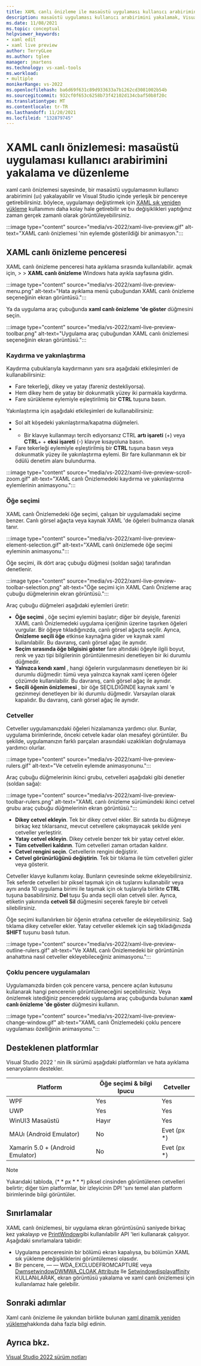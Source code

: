 ```yaml
---
title: XAML canlı önizleme ile masaüstü uygulaması kullanıcı arabirimini yakalama ve düzenleme
description: masaüstü uygulaması kullanıcı arabirimini yakalamak, Visual Studio içinde yinelemeli değişiklikler yapmak ve bu değişiklikleri gerçek zamanlı olarak görüntülemek için xaml dinamik yeniden yükleme ile xaml canlı önizlemesini eşleştirin.
ms.date: 11/08/2021
ms.topic: conceptual
helpviewer_keywords:
- xaml edit
- xaml live preview
author: TerryGLee
ms.author: tglee
manager: jmartens
ms.technology: vs-xaml-tools
ms.workload:
- multiple
monikerRange: vs-2022
ms.openlocfilehash: ba6d69f631c89d933633a7b1262cd3081002b54b
ms.sourcegitcommit: 932cf0f653c6258b73f42102d134cbaf50b8f20c
ms.translationtype: MT
ms.contentlocale: tr-TR
ms.lasthandoff: 11/20/2021
ms.locfileid: "132879745"
---
```

# <a name="xaml-live-preview-capture-and-edit-desktop-app-ui"></a>XAML canlı önizlemesi: masaüstü uygulaması kullanıcı arabirimini yakalama ve düzenleme

xaml canlı önizlemesi sayesinde, bir masaüstü uygulamasının kullanıcı arabirimini (uı) yakalayabilir ve Visual Studio içinde yerleşik bir pencereye getirebilirsiniz. böylece, uygulamayı değiştirmek için [XAML sık yeniden yükleme](xaml-hot-reload.md) kullanımını daha kolay hale getirebilir ve bu değişiklikleri yaptığınız zaman gerçek zamanlı olarak görüntüleyebilirsiniz.

:::image type="content" source="media/vs-2022/xaml-live-preview.gif" alt-text="XAML canlı önizlemesi 'nin eylemde gösterildiği bir animasyon.":::

## <a name="xaml-live-preview-window"></a>XAML canlı önizleme penceresi

XAML canlı önizleme penceresi hata ayıklama sırasında kullanılabilir. açmak için,   >    >  **XAML canlı önizleme** Windows hata ayıkla sayfasına gidin.

:::image type="content" source="media/vs-2022/xaml-live-preview-menu.png" alt-text="Hata ayıklama menü çubuğundan XAML canlı önizleme seçeneğinin ekran görüntüsü.":::

Ya da uygulama araç çubuğunda **xaml canlı önizleme 'de göster** düğmesini seçin.

:::image type="content" source="media/vs-2022/xaml-live-preview-toolbar.png" alt-text="Uygulama araç çubuğundan XAML canlı önizlemesi seçeneğinin ekran görüntüsü.":::

### <a name="scrolling-and-zooming"></a>Kaydırma ve yakınlaştırma

Kaydırma çubuklarıyla kaydırmanın yanı sıra aşağıdaki etkileşimleri de kullanabilirsiniz:

- Fare tekerleği, dikey ve yatay (fareniz destekliyorsa).
- Hem dikey hem de yatay bir dokunmatik yüzey iki parmakla kaydırma.
- Fare sürükleme eylemiyle eşleştirilmiş bir **CTRL** tuşuna basın.

Yakınlaştırma için aşağıdaki etkileşimleri de kullanabilirsiniz:

- Sol alt köşedeki yakınlaştırma/kapatma düğmeleri.
-  + Bir klavye kullanmayı tercih ediyorsanız CTRL **artı işareti** (+) veya **CTRL**+ + **eksi işareti** (-) klavye kısayoluna basın.
- Fare tekerleği eylemiyle eşleştirilmiş bir **CTRL** tuşuna basın veya dokunmatik yüzey ile yakınlaştırma eylemi. Bir fare kullanmanın ek bir ödülü denetim alanı bulundurma.

:::image type="content" source="media/vs-2022/xaml-live-preview-scroll-zoom.gif" alt-text="XAML canlı Önizlemedeki kaydırma ve yakınlaştırma eylemlerinin animasyonu.":::

### <a name="element-selection"></a>Öğe seçimi

XAML canlı Önizlemedeki öğe seçimi, çalışan bir uygulamadaki seçime benzer. Canlı görsel ağaçta veya kaynak XAML 'de öğeleri bulmanıza olanak tanır.

:::image type="content" source="media/vs-2022/xaml-live-preview-element-selection.gif" alt-text="XAML canlı önizlemede öğe seçimi eyleminin animasyonu.":::

Öğe seçimi, ilk dört araç çubuğu düğmesi (soldan sağa) tarafından denetlenir.

:::image type="content" source="media/vs-2022/xaml-live-preview-toolbar-selection.png" alt-text="Öğe seçimi için XAML Canlı Önizleme araç çubuğu düğmelerinin ekran görüntüsü.":::

Araç çubuğu düğmeleri aşağıdaki eylemleri üretir:

- **Öğe seçimi** , öğe seçimi eylemini başlatır; diğer bir deyişle, farenizi XAML canlı Önizlemedeki uygulama içeriğinin üzerine taşırken öğeleri vurgular. Bir öğeye tıkladığınızda, canlı görsel ağaçta seçilir. Ayrıca, **Önizleme seçili öğe** etkinse kaynağına gider ve kaynak xaml kullanılabilir. Bu davranış, canlı görsel ağaç ile aynıdır.
- **Seçim sırasında öğe bilgisini göster** fare altındaki öğeyle ilgili boyut, renk ve yazı tipi bilgilerinin görüntülenmesini denetleyen bir iki durumlu düğmedir.
- **Yalnızca kendı xaml** , hangi öğelerin vurgulanmasını denetleyen bir iki durumlu düğmedir: tümü veya yalnızca kaynak xaml içeren öğeler çözümde kullanılabilir. Bu davranış, canlı görsel ağaç ile aynıdır.
- **Seçili öğenin önizlemesi** , bir öğe SEÇILDIĞINDE kaynak xaml 'e gezinmeyi denetleyen bir iki durumlu düğmedir. Varsayılan olarak kapalıdır. Bu davranış, canlı görsel ağaç ile aynıdır.

### <a name="rulers"></a>Cetveller

Cetveller uygulamanızdaki öğeleri hizalamanıza yardımcı olur. Bunlar, uygulama birimlerinde, önceki cetvele kadar olan mesafeyi görüntüler. Bu şekilde, uygulamanızın farklı parçaları arasındaki uzaklıkları doğrulamaya yardımcı olurlar.

:::image type="content" source="media/vs-2022/xaml-live-preview-rulers.gif" alt-text="Ve cetvelin eylemde animasyonunu.":::

Araç çubuğu düğmelerinin ikinci grubu, cetvelleri aşağıdaki gibi denetler (soldan sağa):

:::image type="content" source="media/vs-2022/xaml-live-preview-toolbar-rulers.png" alt-text="XAML canlı önizleme sürümündeki ikinci cetvel grubu araç çubuğu düğmelerinin ekran görüntüsü.":::

- **Dikey cetvel ekleyin**. Tek bir dikey cetvel ekler. Bir satırda bu düğmeye birkaç kez tıklarsanız, mevcut cetvellere çakışmayacak şekilde yeni cetveller yerleştirir.
- **Yatay cetvel ekleyin**. Dikey cetvele benzer tek bir yatay cetvel ekler.
- **Tüm cetvelleri kaldırın**. Tüm cetvelleri zaman ortadan kaldırır.
- **Cetvel rengini seçin**. Cetvellerin rengini değiştirir.
- **Cetvel görünürlüğünü değiştirin**. Tek bir tıklama ile tüm cetvelleri gizler veya gösterir.

Cetveller klavye kullanımı kolay. Bunların çevresinde sekme ekleyebilirsiniz. Tek seferde cetvelleri bir piksel taşımak için ok tuşlarını kullanabilir veya aynı anda 10 uygulama birimi ile taşımak için ok tuşlarıyla birlikte **CTRL** tuşuna basabilirsiniz. **Del** tuşu Şu anda seçili olan cetveli siler. Ayrıca, etiketin yakınında **cetveli Sil** düğmesini seçerek fareyle bir cetveli silebilirsiniz.

Öğe seçimi kullanılırken bir öğenin etrafına cetveller de ekleyebilirsiniz. Sağ tıklama dikey cetveller ekler. Yatay cetveller eklemek için sağ tıkladığınızda **SHIFT** tuşunu basılı tutun.

:::image type="content" source="media/vs-2022/xaml-live-preview-outline-rulers.gif" alt-text="Ve XAML canlı Önizlemedeki bir görüntünün anahattına nasıl cetveller ekleyebileceğiniz animasyonu.":::

### <a name="multi-window-applications"></a>Çoklu pencere uygulamaları

Uygulamanızda birden çok pencere varsa, pencere açılan kutusunu kullanarak hangi pencerenin görüntüleneceğini seçebilirsiniz. Veya önizlemek istediğiniz penceredeki uygulama araç çubuğunda bulunan **xaml canlı önizleme 'de göster** düğmesini kullanın.

:::image type="content" source="media/vs-2022/xaml-live-preview-change-window.gif" alt-text="XAML canlı Önizlemedeki çoklu pencere uygulaması özelliğinin animasyonu.":::

## <a name="supported-platforms"></a>Desteklenen platformlar

Visual Studio 2022 ' nin ilk sürümü aşağıdaki platformları ve hata ayıklama senaryolarını destekler.

|Platform  |Öğe seçimi & bilgi Ipucu  |Cetveller  |
|---------|---------|---------|
|WPF      |Yes         |Yes         |
|UWP      |Yes         |Yes         |
|WinUI3 Masaüstü     |Hayır         |Yes         |
|MAUı (Android Emulator)     |No         |Evet (px *)         |
|Xamarin 5.0 + (Android Emulator)     |No          |Evet (px *)         |

> [!NOTE]
> Yukarıdaki tabloda, (* * px * * *) piksel cinsinden görüntülenen cetvelleri belirtir; diğer tüm platformlar, bir izleyicinin DPI 'sını temel alan platform birimlerinde bilgi görüntüler.

## <a name="limitations"></a>Sınırlamalar

XAML canlı önizlemesi, bir uygulama ekran görüntüsünü saniyede birkaç kez yakalayıp ve [PrintWindow](/windows/win32/api/winuser/nf-winuser-printwindow)gibi kullanılabilir API 'leri kullanarak çalışıyor. Aşağıdaki sınırlamalara tabidir:

- Uygulama penceresinin bir bölümü ekran kapalıysa, bu bölümün XAML sık yükleme değişikliklerini görüntülemesi olasıdır.
- Bir pencere, &mdash; &mdash; WDA_EXCLUDEFROMCAPTURE veya [DwmsetwindowDWMWA_CLOAK Attribute](/windows/win32/api/dwmapi/nf-dwmapi-dwmsetwindowattribute) Ile [Setwindowdisplayaffinity](/windows/win32/api/winuser/nf-winuser-setwindowdisplayaffinity) KULLANıLARAK, ekran görüntüsü yakalama ve xaml canlı önizlemesi için kullanılamaz hale gelebilir.

## <a name="next-steps"></a>Sonraki adımlar

Xaml canlı önizleme ile yakından birlikte bulunan [xaml dinamik yeniden yükleme](xaml-hot-reload.md)hakkında daha fazla bilgi edinin.

## <a name="see-also"></a>Ayrıca bkz.

[Visual Studio 2022 sürüm notları](/visualstudio/releases/2022/release-notes)
